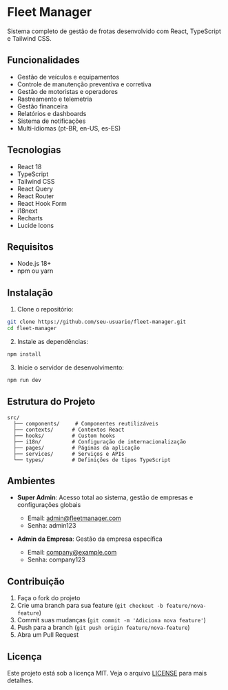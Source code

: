 # Fleet Manager

Sistema completo de gestão de frotas desenvolvido com React, TypeScript e Tailwind CSS.

## Funcionalidades

- Gestão de veículos e equipamentos
- Controle de manutenção preventiva e corretiva
- Gestão de motoristas e operadores
- Rastreamento e telemetria
- Gestão financeira
- Relatórios e dashboards
- Sistema de notificações
- Multi-idiomas (pt-BR, en-US, es-ES)

## Tecnologias

- React 18
- TypeScript
- Tailwind CSS
- React Query
- React Router
- React Hook Form
- i18next
- Recharts
- Lucide Icons

## Requisitos

- Node.js 18+
- npm ou yarn

## Instalação

1. Clone o repositório:
```bash
git clone https://github.com/seu-usuario/fleet-manager.git
cd fleet-manager
```

2. Instale as dependências:
```bash
npm install
```

3. Inicie o servidor de desenvolvimento:
```bash
npm run dev
```

## Estrutura do Projeto

```
src/
  ├── components/     # Componentes reutilizáveis
  ├── contexts/      # Contextos React
  ├── hooks/         # Custom hooks
  ├── i18n/          # Configuração de internacionalização
  ├── pages/         # Páginas da aplicação
  ├── services/      # Serviços e APIs
  └── types/         # Definições de tipos TypeScript
```

## Ambientes

- **Super Admin**: Acesso total ao sistema, gestão de empresas e configurações globais
  - Email: admin@fleetmanager.com
  - Senha: admin123

- **Admin da Empresa**: Gestão da empresa específica
  - Email: company@example.com
  - Senha: company123

## Contribuição

1. Faça o fork do projeto
2. Crie uma branch para sua feature (`git checkout -b feature/nova-feature`)
3. Commit suas mudanças (`git commit -m 'Adiciona nova feature'`)
4. Push para a branch (`git push origin feature/nova-feature`)
5. Abra um Pull Request

## Licença

Este projeto está sob a licença MIT. Veja o arquivo [LICENSE](LICENSE) para mais detalhes.